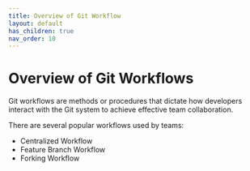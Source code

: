 ```yaml
---
title: Overview of Git Workflow
layout: default
has_children: true
nav_order: 10
---
```


# Overview of Git Workflows

Git workflows are methods or procedures that dictate how developers interact with the
Git system to achieve effective team collaboration.

There are several popular workflows used by teams:

- Centralized Workflow
- Feature Branch Workflow
- Forking Workflow
